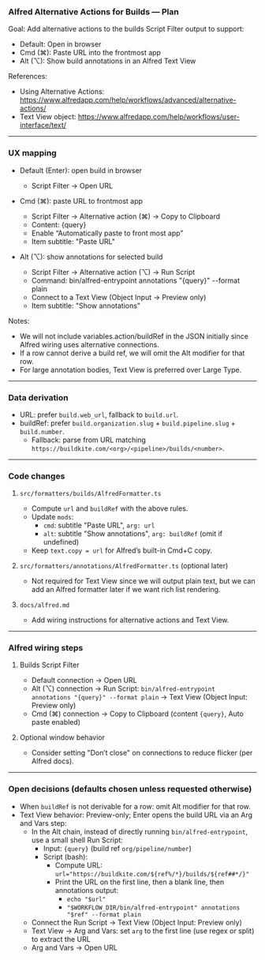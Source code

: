 ### Alfred Alternative Actions for Builds — Plan

Goal: Add alternative actions to the builds Script Filter output to support:
- Default: Open in browser
- Cmd (⌘): Paste URL into the frontmost app
- Alt (⌥): Show build annotations in an Alfred Text View

References:
- Using Alternative Actions: https://www.alfredapp.com/help/workflows/advanced/alternative-actions/
- Text View object: https://www.alfredapp.com/help/workflows/user-interface/text/

---

### UX mapping
- Default (Enter): open build in browser
  - Script Filter → Open URL

- Cmd (⌘): paste URL to frontmost app
  - Script Filter → Alternative action (⌘) → Copy to Clipboard
  - Content: {query}
  - Enable “Automatically paste to front most app”
  - Item subtitle: "Paste URL"

- Alt (⌥): show annotations for selected build
  - Script Filter → Alternative action (⌥) → Run Script
  - Command: bin/alfred-entrypoint annotations "{query}" --format plain
  - Connect to a Text View (Object Input → Preview only)
  - Item subtitle: "Show annotations"

Notes:
- We will not include variables.action/buildRef in the JSON initially since Alfred wiring uses alternative connections.
- If a row cannot derive a build ref, we will omit the Alt modifier for that row.
- For large annotation bodies, Text View is preferred over Large Type.

---

### Data derivation
- URL: prefer `build.web_url`, fallback to `build.url`.
- buildRef: prefer `build.organization.slug` + `build.pipeline.slug` + `build.number`.
  - Fallback: parse from URL matching `https://buildkite.com/<org>/<pipeline>/builds/<number>`.

---

### Code changes
1) `src/formatters/builds/AlfredFormatter.ts`
   - Compute `url` and `buildRef` with the above rules.
   - Update `mods`:
     - `cmd`: subtitle "Paste URL", `arg: url`
     - `alt`: subtitle "Show annotations", `arg: buildRef` (omit if undefined)
   - Keep `text.copy = url` for Alfred’s built-in Cmd+C copy.

2) `src/formatters/annotations/AlfredFormatter.ts` (optional later)
   - Not required for Text View since we will output plain text, but we can add an Alfred formatter later if we want rich list rendering.

3) `docs/alfred.md`
   - Add wiring instructions for alternative actions and Text View.

---

### Alfred wiring steps
1) Builds Script Filter
   - Default connection → Open URL
   - Alt (⌥) connection → Run Script: `bin/alfred-entrypoint annotations "{query}" --format plain`
     → Text View (Object Input: Preview only)
   - Cmd (⌘) connection → Copy to Clipboard (content `{query}`, Auto paste enabled)

2) Optional window behavior
   - Consider setting "Don’t close" on connections to reduce flicker (per Alfred docs).

---

### Open decisions (defaults chosen unless requested otherwise)
- When `buildRef` is not derivable for a row: omit Alt modifier for that row.
- Text View behavior: Preview-only; Enter opens the build URL via an Arg and Vars step:
  - In the Alt chain, instead of directly running `bin/alfred-entrypoint`, use a small shell Run Script:
    - Input: `{query}` (build ref `org/pipeline/number`)
    - Script (bash):
      - Compute URL: `url="https://buildkite.com/${ref%/*}/builds/${ref##*/}"`
      - Print the URL on the first line, then a blank line, then annotations output:
        - `echo "$url"`
        - `"$WORKFLOW_DIR/bin/alfred-entrypoint" annotations "$ref" --format plain`
  - Connect the Run Script → Text View (Object Input: Preview only)
  - Text View → Arg and Vars: set `arg` to the first line (use regex or split) to extract the URL
  - Arg and Vars → Open URL


